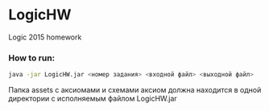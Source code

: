 # LogicHW
Logic 2015 homework

### How to run:
```sh
java -jar LogicHW.jar <номер задания> <входной файл> <выходной файл>
```

Папка assets с аксиомами и схемами аксиом должна находится в одной директории с исполняемым файлом LogicHW.jar
